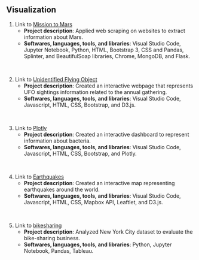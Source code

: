 ## Visualization
1. Link to [Mission to Mars](https://github.com/elp192/Mission-to-Mars)
   - **Project description**: Applied web scraping on websites to extract information about Mars.
   - **Softwares, languages, tools, and libraries**: Visual Studio Code, Jupyter Notebook, Python, HTML, Bootstrap 3, CSS and Pandas, Splinter, and BeautifulSoap libraries, Chrome, MongoDB, and Flask.
<br>

2. Link to [Unidentified Flying Object](https://github.com/elp192/Unidentified-Flying-Object)
   - **Project description**: Created an interactive webpage that represents UFO sightings information related to the annual gathering.
   - **Softwares, languages, tools, and libraries**: Visual Studio Code, Javascript, HTML, CSS, Bootstrap, and D3.js.
<br>

3. Link to [Plotly](https://github.com/elp192/Plotly)
   - **Project description**: Created an interactive dashboard to represent information about bacteria.
   - **Softwares, languages, tools, and libraries**: Visual Studio Code, Javascript, HTML, CSS, Bootstrap, and Plotly.
 <br>
 
4. Link to [Earthquakes](https://github.com/elp192/Earthquakes)
   - **Project description**: Created an interactive map representing earthquakes around the world.
   - **Softwares, languages, tools, and libraries**: Visual Studio Code, Javascript, HTML, CSS, Mapbox API, Leaftlet, and D3.js. 
<br>

5. Link to [bikesharing](https://github.com/elp192/bikesharing)
   - **Project description**: Analyzed New York City dataset to evaluate the bike-sharing business.
   - **Softwares, languages, tools, and libraries**: Python, Jupyter Notebook, Pandas, Tableau.
<br>

